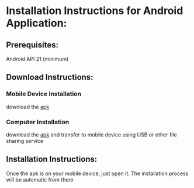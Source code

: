 # Installation Instructions for Android Application:

## Prerequisites:
Android API 21 (minimum)

## Download Instructions:

### Mobile Device Installation
download the [apk](https://github.com/JasonGibson274/Ramblin-Treks/raw/master/android/RamblinTreks.apk)

### Computer Installation
download the [apk](https://github.com/JasonGibson274/Ramblin-Treks/raw/master/android/RamblinTreks.apk) and transfer to mobile device using USB or other file sharing service

## Installation Instructions:
Once the apk is on your mobile device, just open it. The installation process will be automatic from there
